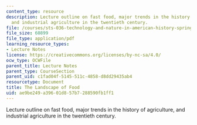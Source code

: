 ```yaml
---
content_type: resource
description: Lecture outline on fast food, major trends in the history of agriculture,
  and industrial agriculture in the twentieth century.
file: /courses/sts-036-technology-and-nature-in-american-history-spring-2008/ae9be249a39601d857b7288590fb1ff1_wk13_outline.pdf
file_size: 60899
file_type: application/pdf
learning_resource_types:
- Lecture Notes
license: https://creativecommons.org/licenses/by-nc-sa/4.0/
ocw_type: OCWFile
parent_title: Lecture Notes
parent_type: CourseSection
parent_uid: c1fad04f-5145-511c-4858-d8dd29435ab4
resourcetype: Document
title: The Landscape of Food
uid: ae9be249-a396-01d8-57b7-288590fb1ff1
---
```

Lecture outline on fast food, major trends in the history of agriculture, and industrial agriculture in the twentieth century.